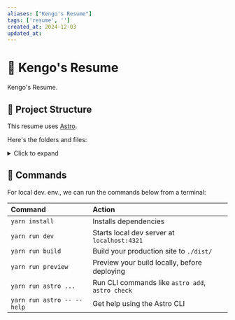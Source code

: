 ```yaml
---
aliases: ["Kengo's Resume"]
tags: ['resume', '']
created_at: 2024-12-03
updated_at:
---
```


# 📓 Kengo's Resume

Kengo's Resume.

## 🚀 Project Structure

This resume uses [Astro](https://astro.build/).

Here's the folders and files:

<details>
<summary>Click to expand</summary>

```txt
./
├── .astro
│   ├── collections/
│   ├── content-assets.mjs
│   ├── content-modules.mjs
│   ├── data-store.json
│   ├── settings.json
│   └── types.d.ts
├── .github
│   └── workflows/
├── .vscode
│   ├── extensions.json
│   └── launch.json
├── docker
│   └── Dockerfile
├── public
│   └── favicon.svg
├── src
│   ├── assets/
│   ├── components/
│   ├── layouts/
│   └── pages/
├── .dockerignore
├── .env
├── .env.example
├── .env.local
├── .gitignore
├── .mise.toml
├── .nojekyll
├── .prettierignore
├── .prettierrc.json
├── .yarnrc.yml
├── LICENSE
├── README.md
├── astro.config.mjs
├── biome.jsonc
├── compose.yml
├── package.json
├── tsconfig.json
└── yarn.lock
```

</details>

##  Commands

For local dev. env., we can run the commands below from a terminal:

| Command                      | Action                                             |
| :--------------------------- | :------------------------------------------------- |
| `yarn install`               | Installs dependencies                              |
| `yarn run dev`               | Starts local dev server at `localhost:4321`        |
| `yarn run build`             | Build your production site to `./dist/`            |
| `yarn run preview`           | Preview your build locally, before deploying       |
| `yarn run astro ...`         | Run CLI commands like `astro add`, `astro check`   |
| `yarn run astro -- --help`   | Get help using the Astro CLI                       |


